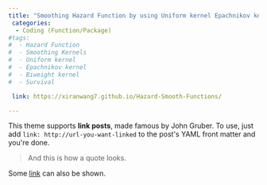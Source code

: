 ```yaml
---
title: "Smoothing Hazard Function by using Uniform kernel Epachnikov kernel and Biweight kernel"
 categories:
  - Coding (Function/Package)
#tags:
#  - Hazard Function
#  - Smoothing Kernels
#  - Uniform kernel
#  - Epachnikov kernel
#  - Biweight kernel
#  - Survival 

 link: https://xiranwang7.github.io/Hazard-Smooth-Functions/

---
```


This theme supports **link posts**, made famous by John Gruber. To use, just add `link: http://url-you-want-linked` to the post's YAML front matter and you're done.

> And this is how a quote looks.

Some [link](#) can also be shown.
